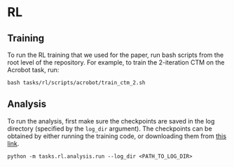 # RL

## Training
To run the RL training that we used for the paper, run bash scripts from the root level of the repository. For example, to train the 2-iteration CTM on the Acrobot task, run:

```
bash tasks/rl/scripts/acrobot/train_ctm_2.sh
```


## Analysis
To run the analysis, first make sure the checkpoints are saved in the log directory (specified by the `log_dir` argument). The checkpoints can be obtained by either running the training code, or downloading them from [this link](https://drive.google.com/drive/folders/1vSg8T7FqP-guMDk1LU7_jZaQtXFP9sZg).

```
python -m tasks.rl.analysis.run --log_dir <PATH_TO_LOG_DIR>
```
